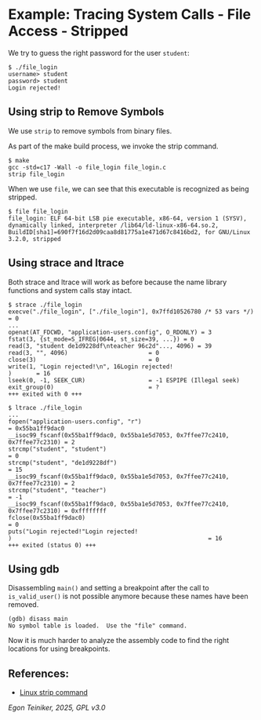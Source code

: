 # Example: Tracing System Calls - File Access - Stripped 

We try to guess the right password for the user `student`:
```
$ ./file_login 
username> student
password> student
Login rejected!
```

## Using strip to Remove Symbols

We use `strip` to remove symbols from binary files.

As part of the make build process, we invoke the strip command.
```
$ make
gcc -std=c17 -Wall -o file_login file_login.c 
strip file_login
```

When we use `file`, we can see that this executable is recognized as being stripped.
```
$ file file_login
file_login: ELF 64-bit LSB pie executable, x86-64, version 1 (SYSV), dynamically linked, interpreter /lib64/ld-linux-x86-64.so.2, BuildID[sha1]=690f7f16d2d09caa8d81775a1e471d67c8416bd2, for GNU/Linux 3.2.0, stripped
```


## Using strace and ltrace

Both strace and ltrace will work as before because the name library functions and system calls stay intact.

```
$ strace ./file_login 
execve("./file_login", ["./file_login"], 0x7ffd10526780 /* 53 vars */) = 0
...
openat(AT_FDCWD, "application-users.config", O_RDONLY) = 3
fstat(3, {st_mode=S_IFREG|0644, st_size=39, ...}) = 0
read(3, "student de1d9228df\nteacher 96c2d"..., 4096) = 39
read(3, "", 4096)                       = 0
close(3)                                = 0
write(1, "Login rejected!\n", 16Login rejected!
)       = 16
lseek(0, -1, SEEK_CUR)                  = -1 ESPIPE (Illegal seek)
exit_group(0)                           = ?
+++ exited with 0 +++
```

```
$ ltrace ./file_login 
...
fopen("application-users.config", "r")                                         = 0x55ba1ff9dac0
__isoc99_fscanf(0x55ba1ff9dac0, 0x55ba1e5d7053, 0x7ffee77c2410, 0x7ffee77c2310) = 2
strcmp("student", "student")                                                   = 0
strcmp("student", "de1d9228df")                                                = 15
__isoc99_fscanf(0x55ba1ff9dac0, 0x55ba1e5d7053, 0x7ffee77c2410, 0x7ffee77c2310) = 2
strcmp("student", "teacher")                                                   = -1
__isoc99_fscanf(0x55ba1ff9dac0, 0x55ba1e5d7053, 0x7ffee77c2410, 0x7ffee77c2310) = 0xffffffff
fclose(0x55ba1ff9dac0)                                                         = 0
puts("Login rejected!"Login rejected!
)                                                        = 16
+++ exited (status 0) +++
```

## Using gdb

Disassembling `main()` and setting a breakpoint after the call to `is_valid_user()`
is not possible anymore because these names have been removed.

```
(gdb) disass main
No symbol table is loaded.  Use the "file" command.
```

Now it is much harder to analyze the assembly code to find the right locations for using breakpoints.

## References:
* [Linux strip command](https://www.computerhope.com/unix/strip.htm)

*Egon Teiniker, 2025, GPL v3.0* 
